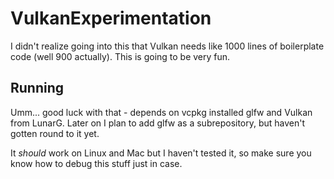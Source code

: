# VulkanExperimentation
I didn't realize going into this that Vulkan needs like 1000 lines of boilerplate code (well 900 actually). This is going to be very fun.

## Running
Umm... good luck with that - depends on vcpkg installed glfw and Vulkan from LunarG. Later on I plan to add glfw as a subrepository, but haven't gotten round to it yet.

It _should_ work on Linux and Mac but I haven't tested it, so make sure you know how to debug this stuff just in case.
